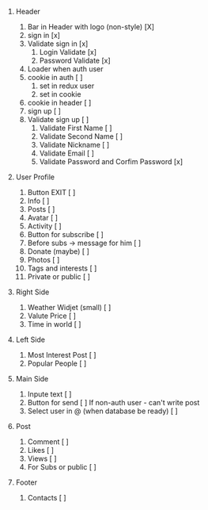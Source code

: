 1)  Header

    1) Bar in Header with logo (non-style) [Х]
    2) sign in [x]
    3) Validate sign in [x]
       1) Login Validate [x]
       2) Password Validate [x]
    4) Loader when auth user
    5) cookie in auth [ ]
       1) set in redux user
       2) set in cookie
    6) cookie in header [ ]
    7) sign up [ ]
    8) Validate sign up [ ]
       1) Validate First Name [ ]
       2) Validate Second Name [ ]
       3) Validate Nickname [ ]
       4) Validate Email [ ]
       5) Validate Password and Corfim Password [x]

2) User Profile
   
    1) Button EXIT [ ]
    2) Info [ ]
    3) Posts [ ]
    4) Avatar [ ]
    5) Activity [ ]
    6) Button for subscribe [ ]
    7) Before subs -> message for him [ ]
    8) Donate (maybe) [ ]
    9) Photos [ ]
    10) Tags and interests [ ]
    11) Private or public [ ]

3) Right Side
   
   1) Weather Widjet (small) [ ]
   2) Valute Price [ ]
   3) Time in world [ ]

4) Left Side

   1) Most Interest Post [ ]
   2) Popular People [ ]

5) Main Side
   
   1) Inpute text [ ]
   2) Button for send [ ]
      If non-auth user - can't write post
   3) Select user in @ (when database be ready) [ ]

6) Post
   
   1) Comment [ ]
   2) Likes [ ]
   3) Views [ ]
   4) For Subs or public [ ]

7) Footer
   
   1) Contacts [ ]
